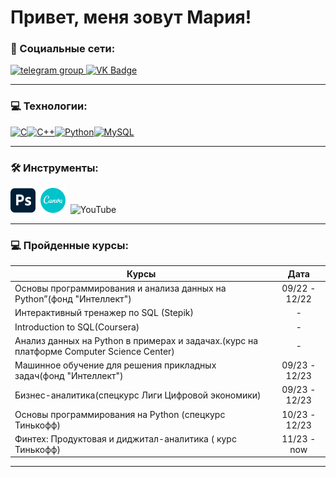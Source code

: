 # Привет, меня зовут Мария!


### 🤝 Социальные сети:

  <div id="badges">
    <a href="https://t.me/igkmaria" target="_blank">
      <img src="https://cdn-icons-png.flaticon.com/512/2111/2111646.png" width="40" height="40" alt="telegram group" />
    </a> 
    <a href="https://vk.com/mariakokareva" target="_blank">
      <img src="https://cdn-icons-png.flaticon.com/512/145/145813.png" width="40" height="40" alt="VK Badge"/>
    </a>
  </div>

---

### 💻 Технологии:

<div>
<p align="left">
<a href="https://docs.microsoft.com/en-us/cpp/?view=msvc-170" target="_blank" rel="noreferrer"><img src="https://raw.githubusercontent.com/danielcranney/readme-generator/main/public/icons/skills/c-colored.svg" width="36" height="36" alt="C" /></a><a href="https://docs.microsoft.com/en-us/cpp/?view=msvc-170" target="_blank" rel="noreferrer"><img src="https://raw.githubusercontent.com/danielcranney/readme-generator/main/public/icons/skills/cplusplus-colored.svg" width="36" height="36" alt="C++" /></a><a href="https://www.python.org/" target="_blank" rel="noreferrer"><img src="https://raw.githubusercontent.com/danielcranney/readme-generator/main/public/icons/skills/python-colored.svg" width="36" height="36" alt="Python" /></a><a        href="https://www.mysql.com/" target="_blank" rel="noreferrer"><img src="https://raw.githubusercontent.com/danielcranney/readme-generator/main/public/icons/skills/mysql-colored.svg" width="36" height="36"   alt="MySQL" /></a>
  </p>
</div>

---

### 🛠 Инструменты:

<div>
  <img src="https://github.com/devicons/devicon/blob/master/icons/photoshop/photoshop-plain.svg" title="photoshop" alt="photoshop" width="40" height="40"/>&nbsp;
  <img src="https://github.com/devicons/devicon/blob/master/icons/canva/canva-original.svg" title="canva" alt="canva" width="40" height="40"/>&nbsp;
  <img src="https://upload.wikimedia.org/wikipedia/commons/9/9e/YouTube_Logo_%282013-2017%29.svg" title="YouTube" alt="YouTube" width="40" height="40"/>&nbsp;
</div>

---

### 💻 Пройденные курсы:

| Курсы                                                           | Дата              |
| ----------------------------------------------------------------| :---------------: |
| Основы программирования и анализа данных на Python”(фонд "Интеллект")                           | 09/22 - 12/22 |
| Интерактивный тренажер по SQL (Stepik)                          | - |
| Introduction to SQL(Coursera)                                   | - |
| Анализ данных на Python в примерах и задачах.(курс на платформе Computer Science Center) | - |
| Машинное обучение для решения прикладных задач(фонд "Интеллект")           | 09/23 - 12/23 |
| Бизнес-аналитика(спецкурс Лиги Цифровой экономики)                         | 09/23 - 12/23 |
| Основы программирования на Python (спецкурс Тинькофф)                   | 10/23 - 12/23|
| Финтех: Продуктовая и диджитал-аналитика ( курс Тинькофф)                  | 11/23 - now |

--- 


